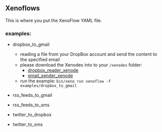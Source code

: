 ## Xenoflows

This is where you put the XenoFlow YAML file.

### examples:

* dropbox_to_gmail
  * reading a file from your DropBox account and send the content to the specified email
  * please download the Xenodes into to your `/xenodes` folder:
    * [dropbox_reader_xenode](https://github.com/Nodally/dropbox_reader_xenode)
    * [gmail_sender_xenode](https://github.com/Nodally/gmail_sender_xenode)
  * run the example:
  `bin/xeno run xenoflow -f examples/dropbox_to_gmail`

* rss_feeds_to_gmail


* rss_feeds_to_sms


* twitter_to_dropbox


* twitter_to_sms